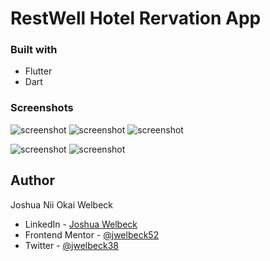 # RestWell Hotel Rervation App


### Built with

- Flutter
- Dart


### Screenshots

![screenshot](./assets/screenshots/home.PNG) ![screenshot](./assets/screenshots/select_room.PNG) ![screenshot](./assets/screenshots/details.PNG) 

![screenshot](./assets/screenshots/confirm_details.PNG) ![screenshot](./assets/screenshots/status.PNG)



## Author
Joshua Nii Okai Welbeck
- LinkedIn - [Joshua Welbeck](https://www.linkedin.com/in/jwelbeck38)
- Frontend Mentor - [@jwelbeck52](https://www.frontendmentor.io/profile/jwelbeck52)
- Twitter - [@jwelbeck38](https://www.twitter.com/jwelbeck38)
